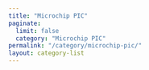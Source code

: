 ```yaml
---
title: "Microchip PIC"
paginate:
  limit: false
  category: "Microchip PIC"
permalink: "/category/microchip-pic/"
layout: category-list
---
```


